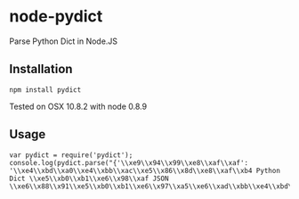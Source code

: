 # node-pydict 

Parse Python Dict in Node.JS

## Installation

```npm install pydict```

Tested on OSX 10.8.2 with node 0.8.9

## Usage


    var pydict = require('pydict');
    console.log(pydict.parse("{'\\xe9\\x94\\x99\\xe8\\xaf\\xaf': '\\xe4\\xbd\\xa0\\xe4\\xbb\\xac\\xe5\\x86\\x8d\\xe8\\xaf\\xb4 Python Dict \\xe5\\xb0\\xb1\\xe6\\x98\\xaf JSON \\xe6\\x88\\x91\\xe5\\xb0\\xb1\\xe6\\x97\\xa5\\xe6\\xad\\xbb\\xe4\\xbd\\xa0\\xef\\xbc\\x81\\xe5\\x93\\xbc\\xef\\xbc\\x81'}"));
    


